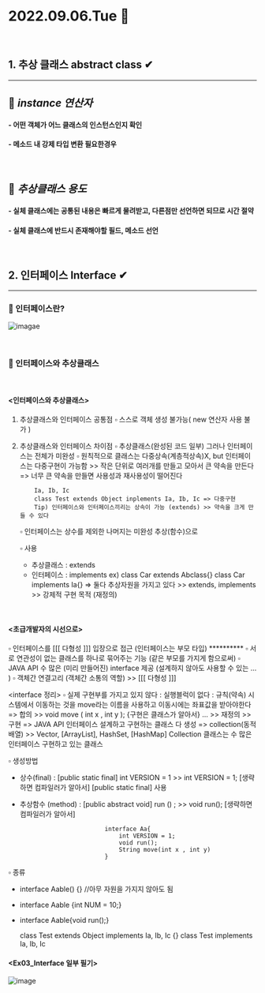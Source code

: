 # 2022.09.06.Tue 📅
<br>

## 1. 추상 클래스 abstract class ✔
-----------------------------
## 🔔 *instance 연산자*
#### - 어떤 객체가 어느 클래스의 인스턴스인지 확인
#### - 메소드 내 강제 타입 변환 필요한경우
<br>

## 🔔 *추상클래스 용도*
#### - 실체 클래스에는 공통된 내용은 빠르게 물려받고, 다른점만 선언하면 되므로 시간 절약
#### - 실체 클래스에 반드시 존재해야할 필드, 메소드 선언
<br>


## 2. 인터페이스 Interface ✔
-------------------------------
### 🔔 인터페이스란?
![imagae](https://img1.daumcdn.net/thumb/R1280x0/?scode=mtistory2&fname=https%3A%2F%2Fblog.kakaocdn.net%2Fdn%2FbrgAeM%2FbtqN2VpqaBi%2FkanTFm2nCAyOjYIQL95Bik%2Fimg.png)

<br>

### 🔔 인터페이스와 추상클래스
<br>

#### <인터페이스와 추상클래스>
 
 1) 추상클래스와 인터페이스 공통점
    ▫ 스스로 객체 생성 불가능( new 연산자 사용 불가 )
  
 2) 추상클래스와 인터페이스 차이점
 	▫ 추상클래스(완성된 코드 일부) 그러나 인터페이스는 전체가 미완성
 	▫ 원칙적으로 클래스는 다중상속(계층적상속)X, but 인터페이스는 다중구현이 가능함 >> 작은 단위로 여러개를 만들고 모아서 큰 약속을 만든다
 		=> 너무 큰 약속을 만들면 사용성과 재사용성이 떨어진다

            Ia, Ib, Ic
            class Test extends Object inplements Ia, Ib, Ic => 다중구현
            Tip) 인터페이스와 인터페이스끼리는 상속이 가능 (extends) >> 약속을 크게 만들 수 있다
 
 	▫ 인터페이스는 상수를 제외한 나머지는 미완성 추상(함수)으로
 
    ▫ 사용
     - 추상클래스 : extends
     - 인터페이스 : implements
     ex) class Car extends Abclass{}
  	     class Car implements Ia{}
  	   => 둘다 추상자원을 가지고 있다 >> extends, implements >> 강제적 구현 목적 (재정의)

<br> 


#### <초급개발자의 시선으로>
  ▫ 인터페이스를 [[[ 다형성 ]]] 입장으로 접근 (인터페이스는 부모 타입) **********
  ▫ 서로 연관성이 없는 클래스를 하나로 묶어주는 기능 (같은 부모를 가지게 함으로써)
  ▫ JAVA API 수 많은 (미리 만들어진) interface 제공 (설계하지 않아도 사용할 수 있는 ... )
  ▫ 객체간 연결고리 (객체간 소통의 역할) >> [[[ 다형성 ]]] 



<interface 정리>
 ▫ 실제 구현부를 가지고 있지 않다 : 실행블럭이 없다 : 규칙(약속)
 시스템에서 이동하는 것을 move라는 이름을 사용하고 이동시에는 좌표값을 받아야한다
  => 합의 >> void move ( int x , int y ); {구현은 클래스가 알아서}  ... >> 재정의 >> 구현
  => JAVA API 인터페이스 설계하고 구현하는 클래스 다 생성
  => collection(동적배열) >> Vector, [ArrayList], HashSet, [HashMap]
 Collection 클래스는 수 많은 인터페이스 구현하고 있는 클래스
 
 ▫ 생성방법
  - 상수(final) : [public static final] int VERSION = 1 >> int VERSION = 1;
  				  [생략하면 컴파일러가 알아서] [public static final] 사용
  				  
  - 추상함수 (method) : [public abstract void] run () ; >> void run();
    					[생략하면 컴파일러가 알아서] 
    					
                                interface Aa{
                                    int VERSION = 1;
                                    void run();
                                    String move(int x , int y)
                                }

 ▫ 종류
  - interface Aable() {} //아무 자원을 가지지 않아도 됨
  - interface Aable {int NUM = 10;}
  - interface Aable{void run();}

    class Test extends Object implements Ia, Ib, Ic {}
    class Test implements Ia, Ib, Ic


#### <Ex03_Interface 일부 필기>
![image](https://user-images.githubusercontent.com/111114507/188632068-b1536f00-e971-439e-8c4f-a7b7c790d666.png)

